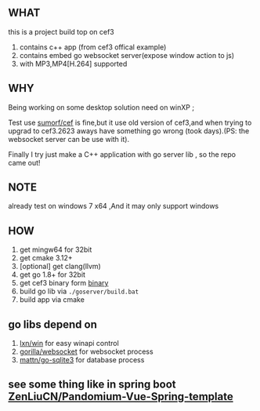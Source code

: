 ## WHAT
this is a project build top on cef3 
1. contains c++ app (from cef3 offical example)
2. contains embed go websocket server(expose window action to js)
3. with MP3,MP4[H.264] supported
## WHY
Being working on some desktop solution need on winXP ;

Test use [sumorf/cef](https://github.com/sumorf/cef) is fine,but it use old version of cef3,and when trying to upgrad to cef3.2623 aways have something go wrong (took days).(PS: the websocket server can be use with it).

Finally I try just make a C++ application with go server lib , so the repo came out!

## NOTE
already test on windows 7 x64 ,And it may only support windows 

## HOW
1. get mingw64 for 32bit
1. get cmake 3.12+
1. [optional] get clang(llvm) 
1. get go 1.8+ for 32bit
1. get cef3 binary form [binary](https://github.com/ZenLiuCN/zcef/releases/tag/v0.pre)
1. build go lib via `./goserver/build.bat`
1. build app via cmake 

## go libs depend on
1. [lxn/win](https://github.com/lxn/win) for easy winapi control
1. [gorilla/websocket](https://github.com/gorilla/websocket) for websocket process
1. [mattn/go-sqlite3](https://github.com/mattn/go-sqlite3) for database process

## see some thing like in spring boot [ZenLiuCN/Pandomium-Vue-Spring-template](https://github.com/ZenLiuCN/Pandomium-Vue-Spring-template)
